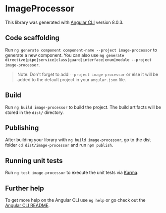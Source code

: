 # ImageProcessor

This library was generated with [Angular CLI](https://github.com/angular/angular-cli) version 8.0.3.

## Code scaffolding

Run `ng generate component component-name --project image-processor` to generate a new component. You can also use `ng generate directive|pipe|service|class|guard|interface|enum|module --project image-processor`.
> Note: Don't forget to add `--project image-processor` or else it will be added to the default project in your `angular.json` file. 

## Build

Run `ng build image-processor` to build the project. The build artifacts will be stored in the `dist/` directory.

## Publishing

After building your library with `ng build image-processor`, go to the dist folder `cd dist/image-processor` and run `npm publish`.

## Running unit tests

Run `ng test image-processor` to execute the unit tests via [Karma](https://karma-runner.github.io).

## Further help

To get more help on the Angular CLI use `ng help` or go check out the [Angular CLI README](https://github.com/angular/angular-cli/blob/master/README.md).
